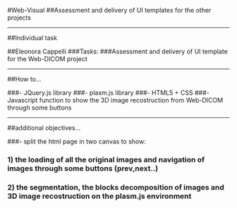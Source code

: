 #Web-Visual
##Assessment and delivery of UI templates for the other projects 


- - -
##Individual task

##Eleonora Cappelli
###Tasks:
###Assessment and delivery of UI template for the Web-DICOM project 
- - -

##How to...

###- JQuery.js library
###- plasm.js library
###- HTML5 + CSS
###- Javascript function to show the 3D image recostruction from Web-DICOM through some buttons 
- - -

##additional objectives...

###- split the html page in two canvas to show: 
###   1) the loading of all the original images and navigation of images through some buttons (prev,next..) 
###   2) the segmentation, the blocks decomposition of images and 3D image recostruction on the plasm.js environment

